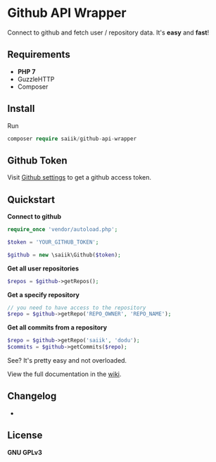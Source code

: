 # Github API Wrapper

Connect to github and fetch user / repository data. It's __easy__ and __fast__!

## Requirements

* __PHP 7__
* GuzzleHTTP
* Composer

## Install

Run

```php
composer require saiik/github-api-wrapper
```

## Github Token

Visit [Github settings](https://github.com/settings/tokens) to get a github access token.

## Quickstart

__Connect to github__
```php
require_once 'vendor/autoload.php';

$token = 'YOUR_GITHUB_TOKEN';

$github = new \saiik\Github($token);
```

__Get all user repositories__
```php
$repos = $github->getRepos();
```

__Get a specify repository__
```php
// you need to have access to the repository
$repo = $github->getRepo('REPO_OWNER', 'REPO_NAME');
```

__Get all commits from a repository__
```php
$repo = $github->getRepo('saiik', 'dodu');
$commits = $github->getCommits($repo);
```

See? It's pretty easy and not overloaded.

View the full documentation in the [wiki](https://github.com/saiik/github-api-wrapper/wiki).

## Changelog

-

## License

__GNU GPLv3__